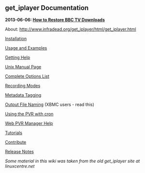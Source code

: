 ## get_iplayer Documentation

**2013-06-06: [How to Restore BBC TV Downloads](swfurl)**

About: <http://www.infradead.org/get_iplayer/html/get_iplayer.html>

[Installation](installation)

[Usage and Examples](documentation)

[Getting Help](help)

[Unix Manual Page](manpage)

[Complete Options List](options)

[Recording Modes](modes)

[Metadata Tagging](tagging)

[Output File Naming](fileprefix) (XBMC users - read this)

[Using the PVR with cron](pvrcron)

[Web PVR Manager Help](webpvr)

[Tutorials](tutorials)

[Contribute](contribute)

[Release Notes](releasenotes)

*Some material in this wiki was taken from the old get_iplayer site at linuxcentre.net*